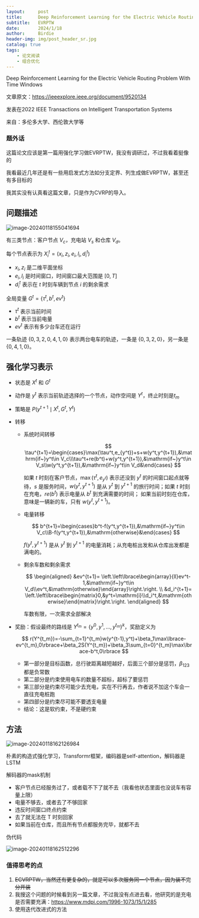 ```yaml
---
layout:     post
title:      Deep Reinforcement Learning for the Electric Vehicle Routing Problem With Time Windows
subtitle:   EVRPTW
date:       2024/1/18
author:     Birdie
header-img: img/post_header_sr.jpg
catalog: true
tags:
    - 论文阅读
    - 组合优化
---
```


Deep Reinforcement Learning for the Electric Vehicle Routing Problem With Time Windows

文章原文：https://ieeexplore.ieee.org/document/9520134

发表在2022 IEEE Transactions on Intelligent Transportation Systems

来自：多伦多大学、西伦敦大学等



### 题外话

这篇论文应该是第一篇用强化学习做EVRPTW，我没有调研过，不过我看着挺像的

我看最近几年还是有一些用启发式方法如分支定界、列生成做EVRPTW，甚至还有多目标的

我其实没有认真看这篇文章，只是作为CVRP的导入。



## 问题描述

![image-20240118155041694]({{site.url}}/img/2024-1-18-Deep-Reinforcement-Learning-for-the-Electric-Vehicle-Routing-Problem-With-Time-Windows/image-20240118155041694.png)

有三类节点：客户节点 $V_c$，充电站 $V_s$ 和仓库 $V_d$。

每个节点表示为 $X_i^t=(x_i,z_i,e_i,l_i,d_i^t)$

- $x_i,z_i$ 是二维平面坐标
- $e_i,l_i$ 是时间窗口，时间窗口最大范围是 $[0, T]$
- $d_i^t$ 表示在 $t$ 时刻车辆到节点 $i$ 的剩余需求

全局变量 $G^t=\lbrace\tau^t,b^t,ev^t\rbrace$

- $\tau^t$ 表示当前时间
- $b^t$ 表示当前电量
- $ev^t$ 表示有多少台车还在运行

一条轨迹 $\lbrace0,3,2,0,4,1,0\rbrace$ 表示两台电车的轨迹，一条是 $\lbrace0,3,2,0\rbrace$，另一条是 $\lbrace0,4,1,0\rbrace$。



## 强化学习表示

- 状态是 $X^t$ 和 $G^t$

- 动作是 $y^t$ 表示当前轨迹选择的一个节点，动作空间是 $Y^t$，终止时刻是$t_m$

- 策略是 $P(y^{t+1}\mid X^t,G^t,Y^t)$

- 转移

  - 系统时间转移

    $$
    \tau^{t+1}=\begin{cases}\max(\tau^t,e_{y^t})+s+w(y^t,y^{t+1}),&\mathrm{if~}y^t\in V_c\\\tau^t+re(b^t)+w(y^t,y^{t+1}),&\mathrm{if~}y^t\in V_s\\w(y^t,y^{t+1}),&\mathrm{if~}y^t\in V_d&\end{cases}
    $$
    

    如果 $t$ 时刻在客户节点，$\max(\tau^t,e_{y^t})$ 表示还没到 $y^t$ 的时间窗口起点就等待，$s$ 是服务时间，$w(y^t,y^{t+1})$ 是从 $y^t$ 到 $y^{t+1}$ 的旅行时间；如果 $t$ 时刻在充电，$re(b^t)$ 表示电量从 $b^t$ 到充满需要的时间； 如果当前时刻在仓库，意味是一辆新的车，只有 $w(y^t,y^{t+1})$。

  - 电量转移

    $$
    b^{t+1}=\begin{cases}b^t-f(y^t,y^{t+1}),&\mathrm{if~}y^t\in V_c\\B-f(y^t,y^{t+1}),&\mathrm{otherwise}&\end{cases}
    $$

    $f(y^t,y^{t+1})$ 是从 $y^t$ 到 $y^{t+1}$ 的电量消耗；从充电桩出发和从仓库出发都是满电的。

  - 剩余车数和剩余需求
    
    $$
    \begin{aligned}
    &ev^{t+1}= \left.\left\lbrace\begin{array}{ll}ev^t-1,&\mathrm{if~}y^t\in V_d\\ev^t,&\mathrm{otherwise}\end{array}\right.\right.  \\
    &d_i^{t+1}= \left.\left\lbrace\begin{matrix}0,&y^t=\mathrm{i}\\d_i^t,&\mathrm{otherwise}\end{matrix}\right.\right. 
    \end{aligned}
    $$

    车数有限，一次需求全部解决

- 奖励：假设最终的路线是 $Y^{t_{m}}=\lbrace y^{0},y^{1},\ldots,y^{t_{m}}\rbrace^{k}$，奖励定义为
  
  $$
  r(Y^{t_m})=-\sum_{t=1}^{t_m}w(y^{t-1},y^t)+\beta_1\max\lbrace-ev^{t_m},0\rbrace+\beta_2S(Y^{t_m})+\beta_3\sum_{t=0}^{t_m}\max\lbrace-b^t,0\rbrace
  $$

  - 第一部分是目标函数，总行驶距离越短越好，后面三个部分是惩罚，$\beta_{123}$ 都是负常数
  - 第二部分是约束使用电车的数量不超标，超标了要惩罚
  - 第三部分是约束尽可能少去充电，实在不行再去，作者说不加这个车会一直往充电桩跑
  - 第四部分是约束尽可能不要透支电量
  - 结论：这是软约束，不是硬约束



## 方法

![image-20240118162126984]({{site.url}}/img/2024-1-18-Deep-Reinforcement-Learning-for-the-Electric-Vehicle-Routing-Problem-With-Time-Windows/image-20240118162126984.png)

朴素的构造式强化学习，Transformr框架，编码器是self-attention，解码器是LSTM

解码器的mask机制

- 客户节点已经服务过了，或者载不下了就不去（我看他状态里面也没说车有容量上限）
- 电量不够去，或者去了不够回家
- 违反时间窗口终点约束
- 去了就无法在 T 时刻回家
- 如果当前在仓库，而且所有节点都服务完毕，就都不去

伪代码

![image-20240118162512296]({{site.url}}/img/2024-1-18-Deep-Reinforcement-Learning-for-the-Electric-Vehicle-Routing-Problem-With-Time-Windows/image-20240118162512296.png)







### 值得思考的点

1. ~~ECVRPTW，当然还有更复杂的，就是可以多次服务同一个节点，因为装不完分开装~~
2. 我搜这个问题的时候看到另一篇文章，不过我没有点进去看，他研究的是充电是否需要充满：https://www.mdpi.com/1996-1073/15/1/285
3. 使用迭代改进式的方法